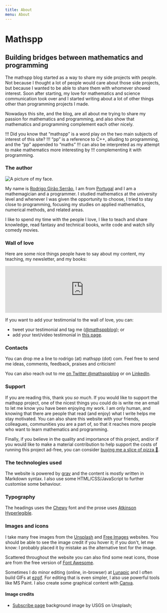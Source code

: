 ```yaml
---
title: About
menu: About
---
```


# Mathspp

## Building bridges between mathematics and programming

The mathspp blog started as a way to share my side projects with people.
Not because I thought a lot of people would care about those side projects,
but because I wanted to be able to share them with whomever showed interest.
Soon after starting, my love for mathematics and science communication took over
and I started writing about a lot of other things other than programming projects I made.

Nowadays this site, and the blog, are all about me trying to share my passion for mathematics
and programming, and also show that mathematics and programming complement each other nicely.

!!! Did you know that “mathspp” is a word play on the two main subjects of interest of this site?
!!! “pp” is a reference to C++, alluding to programming, and the “pp” appended to “maths”
!!! can also be interpreted as my attempt to make mathematics more interesting by
!!! complementing it with programming.


### The author

![A picture of my face.](rgs?resize=150,200&classes=float-right)

My name is [Rodrigo Girão Serrão][linkedin], I am from [Portugal](https://en.wikipedia.org/wiki/Portugal)
and I am a mathemagician and a programmer.
I studied mathematics at the university level and whenever I was given the opportunity to choose,
I tried to stay close to programming, focusing my studies on applied mathematics, numerical methods,
and related areas.

I like to spend my time with the people I love, I like to teach and share knowledge,
read fantasy and technical books, write code and watch silly comedy movies.


### Wall of love

Here are some nice things people have to say about my content, my teaching, my newsletter, and my books:

<script type="text/javascript" src="https://testimonial.to/js/iframeResizer.min.js"></script>
<iframe id="testimonialto-carousel-all-mathspp-insider-newsletter-dark" src="https://embed-v2.testimonial.to/carousel/all/mathspp-insider-newsletter?theme=dark&autoplay=off&showmore=on&one-row=on&same-height=off" frameborder="0" scrolling="no" width="100%"></iframe>
<script type="text/javascript">iFrameResize({log: false, checkOrigin: false}, "#testimonialto-carousel-all-mathspp-insider-newsletter-dark");</script>


If you want to add your testimonial to the wall of love, you can:

 - tweet your testimonial and tag me ([@mathsppblog][twitter]); or
 - add your text/video testimonial in [this page][collect-testimonials].


### Contacts

You can drop me a line to rodrigo (at) mathspp (dot) com.
Feel free to send me ideas, comments, feedback, praises and criticism!

You can also reach out to me [on Twitter @mathsppblog][twitter] or on [LinkedIn][linkedin].


### <i class="fas fa-heart"></i> Support

If you are reading this, thank you *so much*.
If you would like to support the mathspp project, one of the nicest things you could do
is write me an email to let me know you have been enjoying my work.
I am only human, and knowing that there are people that read (and enjoy) what I write
helps me stay motivated.
You can also share this website with your friends, colleagues, communities you
are a part of, so that it reaches more people who want to learn mathematics and programming.

Finally, if you believe in the quality and importance of this project, and/or if you would like to make
a material contribution to help support the costs of running this project ad-free,
you can consider [buying me a slice of pizza 🍕][bmc].


### The technologies used

The website is powered by [grav] and the content is mostly written in Markdown syntax.
I also use some HTML/CSS/JavaScript to further customise some behaviour.


### Typography

The headings uses the [Chewy] font and the prose uses [Atkinson Hyperlegible][atkinson].


### Images and icons

I take many free images from the [Unsplash] and [Free Images][free-images] websites.
You should be able to see the image credit if you hover it; if you don't, let me know:
I probably placed it by mistake as the alternative text for the image.

Scattered throughout the website you can also find some neat icons, those are
from the free version of [Font Awesome][font-awesome].

Sometimes I do minor editing (online, in-browser) at [Lunapic] and I often build
GIFs at [ezgif].
For editing that is even simpler, I also use powerful tools like MS Paint.
I also create some graphical content with [Canva].

#### Image credits

 - [Subscribe page](/subscribe) background image by USGS on Unsplash;


[linkedin]: https://linkedin.com/in/rodrigo-girão-serrão
[grav]: https://getgrav.org
[atkinson]: https://brailleinstitute.org/freefont
[chewy]: https://fonts.google.com/specimen/Chewy
[miriam-libre]: https://fonts.google.com/specimen/Miriam+Libre
[Unsplash]: https://unsplash.com
[free-images]: https://freeimages.com
[Lunapic]: https://lunapic.com
[ezgif]: https://ezgif.com
[Canva]: https://canva.com
[font-awesome]: https://fontawesome.com
[bmc]: https://buymeacoffee.com/mathspp
[twitter]: https://twitter.com/mathsppblog
[collect-testimonials]: https://testimonial.to/mathspp
